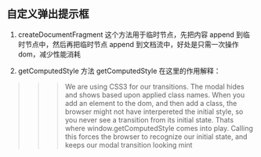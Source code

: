 ## 自定义弹出提示框

1. createDocumentFragment
这个方法用于临时节点，先把内容 append 到临时节点中，然后再把临时节点 append 到文档流中，好处是只需一次操作 dom，减少性能消耗

2. getComputedStyle 方法
getComputedStyle 在这里的作用解释：
>>> We are using CSS3 for our transitions. The modal hides and shows based upon applied class names. When you add an element to the dom, and then add a class, the browser might not have interpereted the initial style, so you never see a transition from its initial state. Thats where window.getComputedStyle comes into play. Calling this forces the browser to recognize our initial state, and keeps our modal transition looking mint

